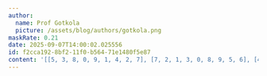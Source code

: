 ```yaml
---
author:
  name: Prof Gotkola
  picture: /assets/blog/authors/gotkola.png
maskRate: 0.21
date: 2025-09-07T14:00:02.025556
id: f2cca192-8bf2-11f0-b564-71e1480f5e87
content: '[[5, 3, 8, 0, 9, 1, 4, 2, 7], [7, 2, 1, 3, 0, 8, 9, 5, 6], [4, 0, 0, 5, 7, 2, 8, 1, 3], [0, 8, 5, 9, 2, 7, 6, 4, 0], [1, 0, 4, 8, 5, 0, 0, 0, 2], [0, 9, 2, 1, 3, 4, 0, 7, 8], [9, 1, 6, 7, 8, 5, 0, 3, 4], [2, 5, 7, 4, 6, 3, 1, 8, 9], [8, 4, 0, 0, 1, 0, 0, 6, 5]]'
---
```

